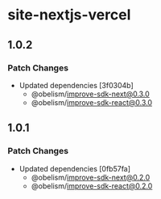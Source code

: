 # site-nextjs-vercel

## 1.0.2

### Patch Changes

- Updated dependencies [3f0304b]
  - @obelism/improve-sdk-next@0.3.0
  - @obelism/improve-sdk-react@0.3.0

## 1.0.1

### Patch Changes

- Updated dependencies [0fb57fa]
  - @obelism/improve-sdk-next@0.2.0
  - @obelism/improve-sdk-react@0.2.0
